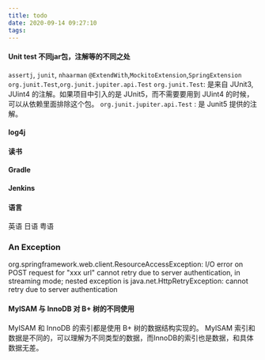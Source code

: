 ```yaml
---
title: todo
date: 2020-09-14 09:27:10
tags:
---
```


#### Unit test 不同jar包，注解等的不同之处
`assertj`, `junit`, `nhaarman`
`@ExtendWith`,`MockitoExtension`,`SpringExtension`
`org.junit.Test`,`org.junit.jupiter.api.Test`
`org.junit.Test`: 是来自 JUnit3, JUint4 的注解。如果项目中引入的是 JUnit5，而不需要要用到 JUint4 的时候，可以从依赖里面排除这个包。
`org.junit.jupiter.api.Test` : 是 Junit5 提供的注解。

#### log4j

#### 读书

#### Gradle

#### Jenkins

#### 语言
英语
日语
粤语

### An Exception
org.springframework.web.client.ResourceAccessException: I/O error on POST request for "xxx url" cannot retry due to server authentication, in streaming mode; nested exception is java.net.HttpRetryException: cannot retry due to server authentication



#### MyISAM 与 InnoDB 对 B+ 树的不同使用
MyISAM 和 InnoDB 的索引都是使用 B+ 树的数据结构实现的。
MyISAM 索引和数据是不同的，可以理解为不同类型的数据，而InnoDB的索引也是数据，和具体数据无差。